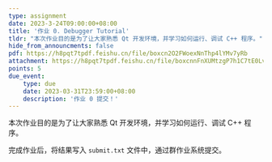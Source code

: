 ```yaml
---
type: assignment
date: 2023-3-24T09:00:00+08:00
title: '作业 0. Debugger Tutorial'
tldr: "本次作业目的是为了让大家熟悉 Qt 开发环境，并学习如何运行、调试 C++ 程序。"
hide_from_announcments: false
pdf: https://h8pqt7tpdf.feishu.cn/file/boxcn2O2FWoexNnThp4lYMv7yRb
attachment: https://h8pqt7tpdf.feishu.cn/file/boxcnnFnXUMtzgP7h1C7tE0Lvsd
points: 5
due_event:
    type: due
    date: 2023-03-31T23:59:00+08:00
    description: '作业 0 提交！'
---
```


本次作业目的是为了让大家熟悉 Qt 开发环境，并学习如何运行、调试 C++ 程序。

完成作业后，将结果写入 `submit.txt` 文件中，通过群作业系统提交。

